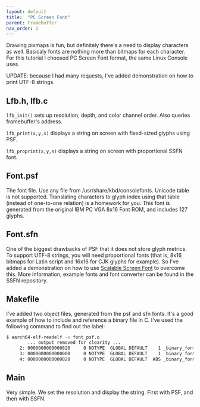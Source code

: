 ```yaml
---
layout: default
title:  "PC Screen Font"
parent: Framebuffer
nav_order: 2
---
```




Drawing pixmaps is fun, but definitely there's a need to display characters as well. Basicaly fonts
are nothing more than bitmaps for each character. For this tutorial I choosed PC Screen Font format,
the same Linux Console uses.

UPDATE: because I had many requests, I've added demonstration on how to print UTF-8 strings.

Lfb.h, lfb.c
------------

`lfb_init()` sets up resolution, depth, and color channel order. Also queries framebuffer's address.

`lfb_print(x,y,s)` displays a string on screen with fixed-sized glyphs using PSF.

`lfb_proprint(x,y,s)` displays a string on screen with proportional SSFN font.

Font.psf
--------

The font file. Use any file from /usr/share/kbd/consolefonts. Unicode table is not supported. Translating
characters to glyph index using that table (instead of one-to-one relation) is a homework for you. This font
is generated from the original IBM PC VGA 8x16 Font ROM, and includes 127 glyphs.

Font.sfn
--------

One of the biggest drawbacks of PSF that it does not store glyph metrics. To support UTF-8 strings, you will
need proportional fonts (that is, 8x16 bitmaps for Latin script and 16x16 for CJK glyphs for example). So I've
added a demonstration on how to use [Scalable Screen Font](https://gitlab.com/bztsrc/scalable-font2) to
overcome this. More information, example fonts and font converter can be found in the SSFN repository.

Makefile
--------

I've added two object files, generated from the psf and sfn fonts. It's a good example of how to
include and reference a binary file in C. I've used the following command to find out the label:

```sh
$ aarch64-elf-readelf -s font_psf.o
        ... output removed for clearity ...
     2: 0000000000000820     0 NOTYPE  GLOBAL DEFAULT    1 _binary_font_psf_end
     3: 0000000000000000     0 NOTYPE  GLOBAL DEFAULT    1 _binary_font_psf_start
     4: 0000000000000820     0 NOTYPE  GLOBAL DEFAULT  ABS _binary_font_psf_size
```

Main
----

Very simple. We set the resolution and display the string. First with PSF, and then with SSFN.
